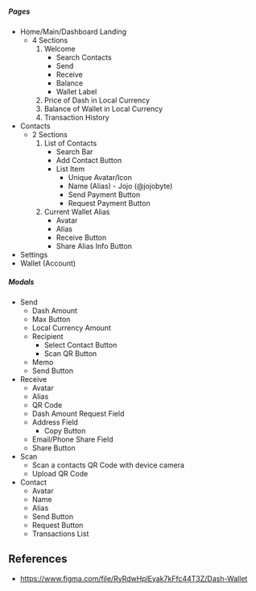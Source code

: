 ##### Pages
- Home/Main/Dashboard Landing
	- 4 Sections
		1. Welcome
			- Search Contacts
			- Send
			- Receive
			- Balance
			- Wallet Label
		2. Price of Dash in Local Currency
		3. Balance of Wallet in Local Currency
		4. Transaction History
- Contacts
	- 2 Sections
		1. List of Contacts
			- Search Bar
			- Add Contact Button
			- List Item
				- Unique Avatar/Icon
				- Name (Alias) - Jojo (@jojobyte)
				- Send Payment Button
				- Request Payment Button
		1. Current Wallet Alias
			- Avatar
			- Alias
			- Receive Button
			- Share Alias Info Button
- Settings
- Wallet (Account)

##### Modals
- Send
	- Dash Amount
	- Max Button
	- Local Currency Amount
	- Recipient
		- Select Contact Button
		- Scan QR Button
	- Memo
	- Send Button
- Receive
	- Avatar
	- Alias
	- QR Code
	- Dash Amount Request Field
	- Address Field
		- Copy Button
	- Email/Phone Share Field
	- Share Button
- Scan
	- Scan a contacts QR Code with device camera
	- Upload QR Code
- Contact
	- Avatar
	- Name
	- Alias
	- Send Button
	- Request Button
	- Transactions List

## References
- https://www.figma.com/file/RyRdwHplEyak7kFfc44T3Z/Dash-Wallet